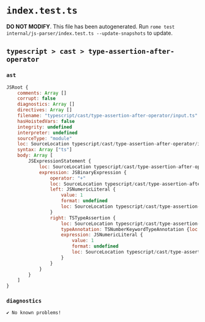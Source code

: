 # `index.test.ts`

**DO NOT MODIFY**. This file has been autogenerated. Run `rome test internal/js-parser/index.test.ts --update-snapshots` to update.

## `typescript > cast > type-assertion-after-operator`

### `ast`

```javascript
JSRoot {
	comments: Array []
	corrupt: false
	diagnostics: Array []
	directives: Array []
	filename: "typescript/cast/type-assertion-after-operator/input.ts"
	hasHoistedVars: false
	integrity: undefined
	interpreter: undefined
	sourceType: "module"
	loc: SourceLocation typescript/cast/type-assertion-after-operator/input.ts 1:0-2:0
	syntax: Array ["ts"]
	body: Array [
		JSExpressionStatement {
			loc: SourceLocation typescript/cast/type-assertion-after-operator/input.ts 1:0-1:15
			expression: JSBinaryExpression {
				operator: "+"
				loc: SourceLocation typescript/cast/type-assertion-after-operator/input.ts 1:0-1:14
				left: JSNumericLiteral {
					value: 1
					format: undefined
					loc: SourceLocation typescript/cast/type-assertion-after-operator/input.ts 1:0-1:1
				}
				right: TSTypeAssertion {
					loc: SourceLocation typescript/cast/type-assertion-after-operator/input.ts 1:4-1:14
					typeAnnotation: TSNumberKeywordTypeAnnotation {loc: SourceLocation typescript/cast/type-assertion-after-operator/input.ts 1:5-1:11}
					expression: JSNumericLiteral {
						value: 1
						format: undefined
						loc: SourceLocation typescript/cast/type-assertion-after-operator/input.ts 1:13-1:14
					}
				}
			}
		}
	]
}
```

### `diagnostics`

```
✔ No known problems!

```
